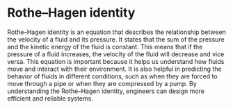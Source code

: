 # Rothe–Hagen identity

Rothe–Hagen identity is an equation that describes the relationship between the velocity of a fluid and its pressure. It states that the sum of the pressure and the kinetic energy of the fluid is constant. This means that if the pressure of a fluid increases, the velocity of the fluid will decrease and vice versa. This equation is important because it helps us understand how fluids move and interact with their environment. It is also helpful in predicting the behavior of fluids in different conditions, such as when they are forced to move through a pipe or when they are compressed by a pump. By understanding the Rothe–Hagen identity, engineers can design more efficient and reliable systems.
